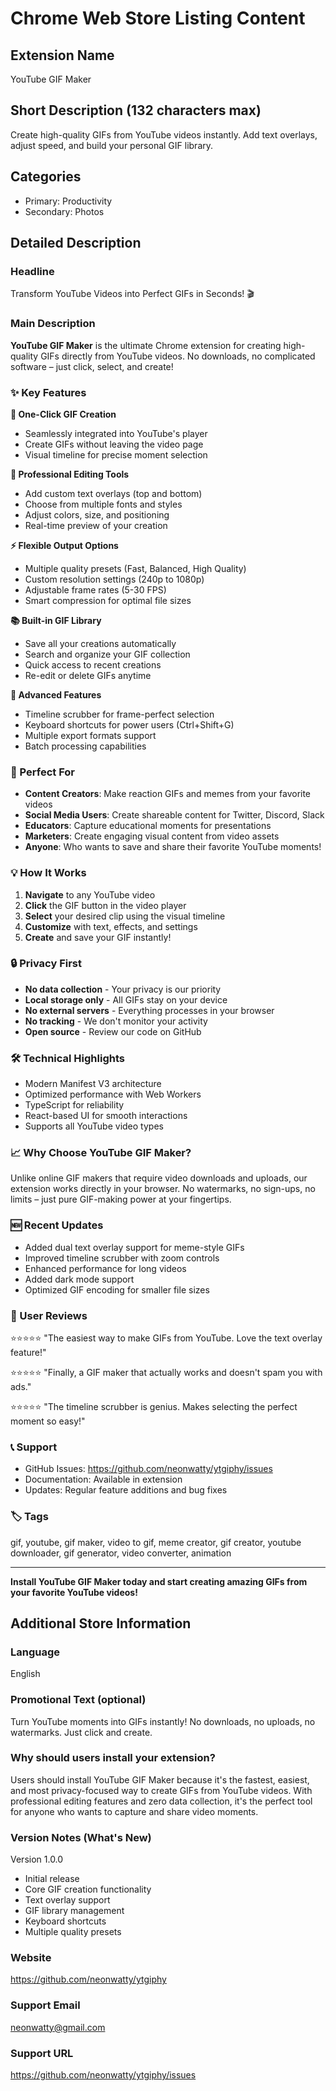 # Chrome Web Store Listing Content

## Extension Name

YouTube GIF Maker

## Short Description (132 characters max)

Create high-quality GIFs from YouTube videos instantly. Add text overlays, adjust speed, and build your personal GIF library.

## Categories

- Primary: Productivity
- Secondary: Photos

## Detailed Description

### Headline

Transform YouTube Videos into Perfect GIFs in Seconds! 🎬

### Main Description

**YouTube GIF Maker** is the ultimate Chrome extension for creating high-quality GIFs directly from YouTube videos. No downloads, no complicated software – just click, select, and create!

### ✨ Key Features

**🎯 One-Click GIF Creation**

- Seamlessly integrated into YouTube's player
- Create GIFs without leaving the video page
- Visual timeline for precise moment selection

**🎨 Professional Editing Tools**

- Add custom text overlays (top and bottom)
- Choose from multiple fonts and styles
- Adjust colors, size, and positioning
- Real-time preview of your creation

**⚡ Flexible Output Options**

- Multiple quality presets (Fast, Balanced, High Quality)
- Custom resolution settings (240p to 1080p)
- Adjustable frame rates (5-30 FPS)
- Smart compression for optimal file sizes

**📚 Built-in GIF Library**

- Save all your creations automatically
- Search and organize your GIF collection
- Quick access to recent creations
- Re-edit or delete GIFs anytime

**🚀 Advanced Features**

- Timeline scrubber for frame-perfect selection
- Keyboard shortcuts for power users (Ctrl+Shift+G)
- Multiple export formats support
- Batch processing capabilities

### 🎯 Perfect For

- **Content Creators**: Make reaction GIFs and memes from your favorite videos
- **Social Media Users**: Create shareable content for Twitter, Discord, Slack
- **Educators**: Capture educational moments for presentations
- **Marketers**: Create engaging visual content from video assets
- **Anyone**: Who wants to save and share their favorite YouTube moments!

### 💡 How It Works

1. **Navigate** to any YouTube video
2. **Click** the GIF button in the video player
3. **Select** your desired clip using the visual timeline
4. **Customize** with text, effects, and settings
5. **Create** and save your GIF instantly!

### 🔒 Privacy First

- **No data collection** - Your privacy is our priority
- **Local storage only** - All GIFs stay on your device
- **No external servers** - Everything processes in your browser
- **No tracking** - We don't monitor your activity
- **Open source** - Review our code on GitHub

### 🛠️ Technical Highlights

- Modern Manifest V3 architecture
- Optimized performance with Web Workers
- TypeScript for reliability
- React-based UI for smooth interactions
- Supports all YouTube video types

### 📈 Why Choose YouTube GIF Maker?

Unlike online GIF makers that require video downloads and uploads, our extension works directly in your browser. No watermarks, no sign-ups, no limits – just pure GIF-making power at your fingertips.

### 🆕 Recent Updates

- Added dual text overlay support for meme-style GIFs
- Improved timeline scrubber with zoom controls
- Enhanced performance for long videos
- Added dark mode support
- Optimized GIF encoding for smaller file sizes

### 🌟 User Reviews

⭐⭐⭐⭐⭐ "The easiest way to make GIFs from YouTube. Love the text overlay feature!"

⭐⭐⭐⭐⭐ "Finally, a GIF maker that actually works and doesn't spam you with ads."

⭐⭐⭐⭐⭐ "The timeline scrubber is genius. Makes selecting the perfect moment so easy!"

### 📞 Support

- GitHub Issues: https://github.com/neonwatty/ytgiphy/issues
- Documentation: Available in extension
- Updates: Regular feature additions and bug fixes

### 🏷️ Tags

gif, youtube, gif maker, video to gif, meme creator, gif creator, youtube downloader, gif generator, video converter, animation

---

**Install YouTube GIF Maker today and start creating amazing GIFs from your favorite YouTube videos!**

## Additional Store Information

### Language

English

### Promotional Text (optional)

Turn YouTube moments into GIFs instantly! No downloads, no uploads, no watermarks. Just click and create.

### Why should users install your extension?

Users should install YouTube GIF Maker because it's the fastest, easiest, and most privacy-focused way to create GIFs from YouTube videos. With professional editing features and zero data collection, it's the perfect tool for anyone who wants to capture and share video moments.

### Version Notes (What's New)

Version 1.0.0

- Initial release
- Core GIF creation functionality
- Text overlay support
- GIF library management
- Keyboard shortcuts
- Multiple quality presets

### Website

https://github.com/neonwatty/ytgiphy

### Support Email

neonwatty@gmail.com

### Support URL

https://github.com/neonwatty/ytgiphy/issues
